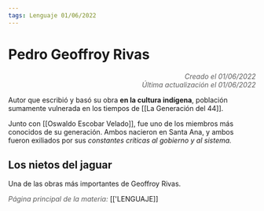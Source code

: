 ```yaml
---
tags: Lenguaje 01/06/2022
---
```


# Pedro Geoffroy Rivas
<div style="text-align: right; opacity: 0.7; font-style: italic;">Creado el 01/06/2022</div>
<div style="text-align: right; opacity: 0.7; font-style: italic;">Última actualización el 01/06/2022</div>

Autor que escribió y basó su obra **en la cultura indígena**, población sumamente vulnerada en los tiempos de [[La Generación del 44]].

Junto con [[Oswaldo Escobar Velado]], fue uno de los miembros más conocidos de su generación. Ambos nacieron en Santa Ana, y ambos fueron exiliados por sus *constantes críticas al gobierno y al sistema.*

## Los nietos del jaguar

Una de las obras más importantes de Geoffroy Rivas.

<span style="opacity: 0.7; font-style: italic;">Página principal de la materia:</span> [['LENGUAJE]]